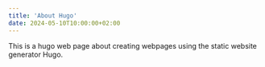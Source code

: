 ```yaml
---
title: 'About Hugo'
date: 2024-05-10T10:00:00+02:00
---
```


This is a hugo web page about creating webpages using the static website generator Hugo.


